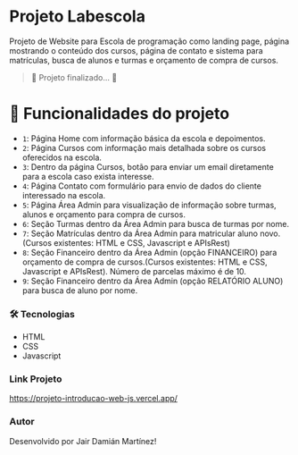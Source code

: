 # Projeto Labescola

Projeto de Website para Escola de programação como landing page, página mostrando o conteúdo dos cursos, página de contato e sistema para matrículas, busca de alunos e turmas e orçamento de compra de cursos.

> :checkered_flag: Projeto finalizado... :checkered_flag:

# :hammer: Funcionalidades do projeto

- `1`: Página Home com informação básica da escola e depoimentos.
- `2`: Página Cursos com informação mais detalhada sobre os cursos oferecidos na escola.
- `3`: Dentro da página Cursos, botão para enviar um email diretamente para a escola caso exista interesse.
- `4`: Página Contato com formulário para envio de dados do cliente interessado na escola.
- `5`: Página Área Admin para visualização de informação sobre turmas, alunos e orçamento para compra de cursos.
- `6`: Seção Turmas dentro da Área Admin para busca de turmas por nome.
- `7`: Seção Matrículas dentro da Área Admin para matricular aluno novo.(Cursos existentes: HTML e CSS, Javascript e APIsRest)
- `8`: Seção Financeiro dentro da Área Admin (opção FINANCEIRO) para orçamento de compra de cursos.(Cursos existentes: HTML e CSS, Javascript e APIsRest). Número de parcelas máximo é de 10.
- `9`: Seção Financeiro dentro da Área Admin (opção RELATÓRIO ALUNO) para busca de aluno por nome.


### 🛠 Tecnologias
- HTML
- CSS
- Javascript

### Link Projeto
https://projeto-introducao-web-js.vercel.app/

### Autor
Desenvolvido por Jair Damián Martínez!
